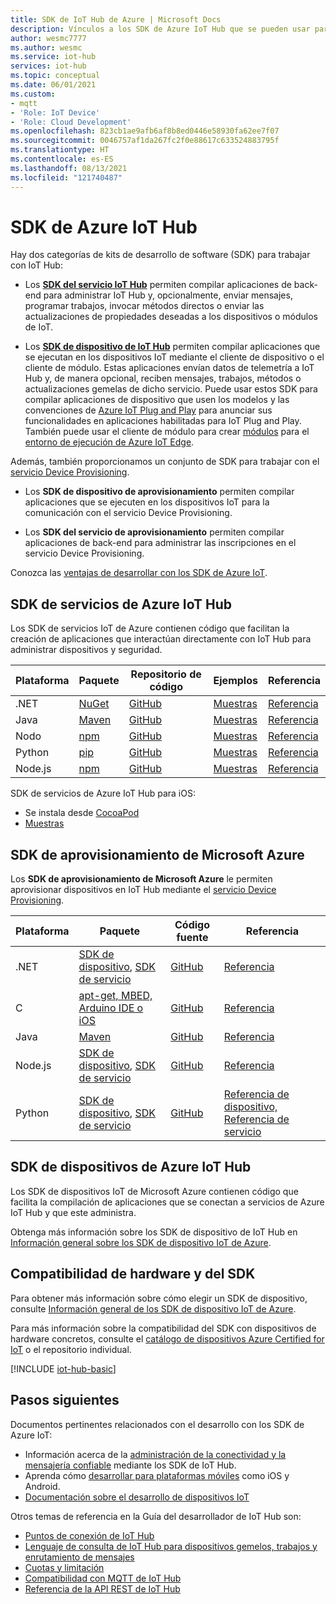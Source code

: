 ```yaml
---
title: SDK de IoT Hub de Azure | Microsoft Docs
description: Vínculos a los SDK de Azure IoT Hub que se pueden usar para compilar aplicaciones de dispositivo y aplicaciones de back-end.
author: wesmc7777
ms.author: wesmc
ms.service: iot-hub
services: iot-hub
ms.topic: conceptual
ms.date: 06/01/2021
ms.custom:
- mqtt
- 'Role: IoT Device'
- 'Role: Cloud Development'
ms.openlocfilehash: 823cb1ae9afb6af8b8ed0446e58930fa62ee7f07
ms.sourcegitcommit: 0046757af1da267fc2f0e88617c633524883795f
ms.translationtype: HT
ms.contentlocale: es-ES
ms.lasthandoff: 08/13/2021
ms.locfileid: "121740487"
---
```

# <a name="azure-iot-hub-sdks"></a>SDK de Azure IoT Hub

Hay dos categorías de kits de desarrollo de software (SDK) para trabajar con IoT Hub:

* Los [**SDK del servicio IoT Hub**](#azure-iot-hub-service-sdks) permiten compilar aplicaciones de back-end para administrar IoT Hub y, opcionalmente, enviar mensajes, programar trabajos, invocar métodos directos o enviar las actualizaciones de propiedades deseadas a los dispositivos o módulos de IoT.

* Los [**SDK de dispositivo de IoT Hub**](../iot-develop/about-iot-sdks.md) permiten compilar aplicaciones que se ejecutan en los dispositivos IoT mediante el cliente de dispositivo o el cliente de módulo. Estas aplicaciones envían datos de telemetría a IoT Hub y, de manera opcional, reciben mensajes, trabajos, métodos o actualizaciones gemelas de dicho servicio. Puede usar estos SDK para compilar aplicaciones de dispositivo que usen los modelos y las convenciones de [Azure IoT Plug and Play](../iot-develop/overview-iot-plug-and-play.md) para anunciar sus funcionalidades en aplicaciones habilitadas para IoT Plug and Play. También puede usar el cliente de módulo para crear [módulos](../iot-edge/iot-edge-modules.md) para el [entorno de ejecución de Azure IoT Edge](../iot-edge/about-iot-edge.md).

Además, también proporcionamos un conjunto de SDK para trabajar con el [servicio Device Provisioning](../iot-dps/about-iot-dps.md).

* Los **SDK de dispositivo de aprovisionamiento** permiten compilar aplicaciones que se ejecuten en los dispositivos IoT para la comunicación con el servicio Device Provisioning.

* Los **SDK del servicio de aprovisionamiento** permiten compilar aplicaciones de back-end para administrar las inscripciones en el servicio Device Provisioning.

Conozca las [ventajas de desarrollar con los SDK de Azure IoT](https://azure.microsoft.com/blog/benefits-of-using-the-azure-iot-sdks-in-your-azure-iot-solution/).

## <a name="azure-iot-hub-service-sdks"></a>SDK de servicios de Azure IoT Hub

Los SDK de servicios IoT de Azure contienen código que facilitan la creación de aplicaciones que interactúan directamente con IoT Hub para administrar dispositivos y seguridad.

| Plataforma  | Paquete | Repositorio de código | Ejemplos |  Referencia |
|---|---|---|---|---|
| .NET | [NuGet](https://www.nuget.org/packages/Microsoft.Azure.Devices ) | [GitHub](https://github.com/Azure/azure-iot-sdk-csharp) | [Muestras](https://github.com/Azure-Samples/azure-iot-samples-csharp) | [Referencia](/dotnet/api/microsoft.azure.devices) |
| Java | [Maven](https://mvnrepository.com/artifact/com.microsoft.azure.sdk.iot/iot-service-client) | [GitHub](https://github.com/Azure/azure-iot-sdk-java) | [Muestras](https://github.com/Azure/azure-iot-sdk-java/tree/master/service/iot-service-samples/pnp-service-sample) | [Referencia](/java/api/com.microsoft.azure.sdk.iot.service) |
| Nodo | [npm](https://www.npmjs.com/package/azure-iothub) | [GitHub](https://github.com/Azure/azure-iot-sdk-node) | [Muestras](https://github.com/Azure/azure-iot-sdk-node/tree/master/service/samples) | [Referencia](/javascript/api/azure-iothub/) |
| Python | [pip](https://pypi.org/project/azure-iot-hub) | [GitHub](https://github.com/Azure/azure-iot-sdk-python) | [Muestras](https://github.com/Azure/azure-iot-sdk-python/tree/master/azure-iot-hub/samples) | [Referencia](/python/api/azure-iot-hub) |
| Node.js | [npm](https://www.npmjs.com/package/azure-iot-common) | [GitHub](https://github.com/Azure/azure-iot-sdk-node) | [Muestras](https://github.com/Azure/azure-iot-sdk-node/tree/master/service/samples/javascript) | [Referencia](/javascript/api/azure-iothub/) |

SDK de servicios de Azure IoT Hub para iOS:

* Se instala desde [CocoaPod](https://cocoapods.org/pods/AzureIoTHubServiceClient)
* [Muestras](https://github.com/Azure-Samples/azure-iot-samples-ios)

## <a name="microsoft-azure-provisioning-sdks"></a>SDK de aprovisionamiento de Microsoft Azure

Los **SDK de aprovisionamiento de Microsoft Azure** le permiten aprovisionar dispositivos en IoT Hub mediante el [servicio Device Provisioning](../iot-dps/about-iot-dps.md).

| Plataforma | Paquete | Código fuente | Referencia |
| -----|-----|-----|-----|
| .NET|[SDK de dispositivo](https://www.nuget.org/packages/Microsoft.Azure.Devices.Provisioning.Client/), [SDK de servicio](https://www.nuget.org/packages/Microsoft.Azure.Devices.Provisioning.Service/) |[GitHub](https://github.com/Azure/azure-iot-sdk-csharp/)|[Referencia](/dotnet/api/microsoft.azure.devices.provisioning.client) |
| C|[apt-get, MBED, Arduino IDE o iOS](https://github.com/Azure/azure-iot-sdk-c/blob/master/readme.md#packages-and-libraries)|[GitHub](https://github.com/Azure/azure-iot-sdk-c/blob/master/provisioning\_client)|[Referencia](/azure/iot-hub/iot-c-sdk-ref/) |
| Java|[Maven](https://github.com/Azure/azure-iot-sdk-java/blob/master/doc/java-devbox-setup.md#for-the-service-sdk)|[GitHub](https://github.com/Azure/azure-iot-sdk-java/blob/master/provisioning)|[Referencia](/java/api/com.microsoft.azure.sdk.iot.provisioning.device) |
| Node.js|[SDK de dispositivo](https://badge.fury.io/js/azure-iot-provisioning-device), [SDK de servicio](https://badge.fury.io/js/azure-iot-provisioning-service) |[GitHub](https://github.com/Azure/azure-iot-sdk-node/tree/master/provisioning)|[Referencia](/javascript/api/overview/azure/iothubdeviceprovisioning) |
| Python|[SDK de dispositivo](https://pypi.org/project/azure-iot-device/), [SDK de servicio](https://pypi.org/project/azure-iothub-provisioningserviceclient/)|[GitHub](https://github.com/Azure/azure-iot-sdk-python)|[Referencia de dispositivo,](/python/api/azure-iot-device/azure.iot.device.provisioningdeviceclient) [Referencia de servicio](/python/api/azure-mgmt-iothubprovisioningservices) |

## <a name="azure-iot-hub-device-sdks"></a>SDK de dispositivos de Azure IoT Hub

Los SDK de dispositivos IoT de Microsoft Azure contienen código que facilita la compilación de aplicaciones que se conectan a servicios de Azure IoT Hub y que este administra.

Obtenga más información sobre los SDK de dispositivo de IoT Hub en [Información general sobre los SDK de dispositivo IoT de Azure](../iot-develop/about-iot-sdks.md).

## <a name="sdk-and-hardware-compatibility"></a>Compatibilidad de hardware y del SDK

Para obtener más información sobre cómo elegir un SDK de dispositivo, consulte [Información general de los SDK de dispositivo IoT de Azure](../iot-develop/about-iot-sdks.md).

Para más información sobre la compatibilidad del SDK con dispositivos de hardware concretos, consulte el [catálogo de dispositivos Azure Certified for IoT](https://devicecatalog.azure.com/) o el repositorio individual.

[!INCLUDE [iot-hub-basic](../../includes/iot-hub-basic-partial.md)]

## <a name="next-steps"></a>Pasos siguientes

Documentos pertinentes relacionados con el desarrollo con los SDK de Azure IoT:

* Información acerca de la [administración de la conectividad y la mensajería confiable](iot-hub-reliability-features-in-sdks.md) mediante los SDK de IoT Hub.
* Aprenda cómo [desarrollar para plataformas móviles](iot-hub-how-to-develop-for-mobile-devices.md) como iOS y Android.
* [Documentación sobre el desarrollo de dispositivos IoT](../iot-develop/about-iot-sdks.md)

Otros temas de referencia en la Guía del desarrollador de IoT Hub son:

* [Puntos de conexión de IoT Hub](iot-hub-devguide-endpoints.md)
* [Lenguaje de consulta de IoT Hub para dispositivos gemelos, trabajos y enrutamiento de mensajes](iot-hub-devguide-query-language.md)
* [Cuotas y limitación](iot-hub-devguide-quotas-throttling.md)
* [Compatibilidad con MQTT de IoT Hub](iot-hub-mqtt-support.md)
* [Referencia de la API REST de IoT Hub](/rest/api/iothub/)
